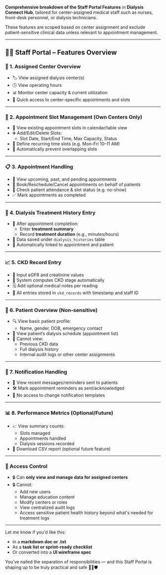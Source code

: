**Comprehensive breakdown of the Staff Portal Features** in **Dialysis Connect Hub**, tailored for center-assigned medical staff such as nurses, front-desk personnel, or dialysis technicians.

These features are scoped based on center assignment and exclude patient-sensitive clinical data unless relevant to appointment management.

---

## 👨‍⚕️ **Staff Portal – Features Overview**


### 🏥 1. **Assigned Center Overview**
- 🏷 View assigned dialysis center(s)
- 🕒 View operating hours
- 📊 Monitor center capacity & current utilization
- 📍 Quick access to center-specific appointments and slots

---

### 📆 2. **Appointment Slot Management (Own Centers Only)**
- 📅 View existing appointment slots in calendar/table view
- ➕ Add/Edit/Delete Slots:
  - Slot Date, Start/End Time, Max Capacity, Status
- 🔁 Define recurring time slots (e.g. Mon–Fri 10–11 AM)
- 🛑 Automatically prevent overlapping slots

---

### 📋 3. **Appointment Handling**
- 👥 View upcoming, past, and pending appointments
- 🔄 Book/Reschedule/Cancel appointments on behalf of patients
- 📌 Check patient attendance & slot status (e.g. no-show)
- ✅ Mark appointments as completed

---

### 💉 4. **Dialysis Treatment History Entry**
- 📝 After appointment completion:
  - Enter **treatment summary**
  - Record **treatment duration** (e.g., minutes/hours)
- 🔐 Data saved under `dialysis_histories` table
- 📎 Automatically linked to appointment and patient

---

### 📈 5. **CKD Record Entry**
- 🧪 Input eGFR and creatinine values
- 🧠 System computes CKD stage automatically
- 🗒 Add optional medical notes per reading
- 🔐 All entries stored in `ckd_records` with timestamp and staff ID

---

### 👤 6. **Patient Overview (Non-sensitive)**
- 🔍 View basic patient profile:
  - Name, gender, DOB, emergency contact
- 📅 View patient’s dialysis schedule (appointment list)
- 🚫 Cannot view:
  - Previous CKD data
  - Full dialysis history
  - Internal audit logs or other center assignments

---

### 🔔 7. **Notification Handling**
- 📨 View recent messages/reminders sent to patients
- 🛠 Mark appointment reminders as sent/acknowledged
- 📵 No access to change notification templates

---

### 📊 8. **Performance Metrics (Optional/Future)**
- 📈 View summary counts:
  - Slots managed
  - Appointments handled
  - Dialysis sessions recorded
- 🧾 Download CSV report (optional future feature)

---

### 🔐 Access Control
- 🔒 Can **only view and manage data for assigned centers**
- 🔒 Cannot:
  - Add new users
  - Manage education content
  - Modify centers or roles
  - View centralized audit logs
  - Access sensitive patient health history beyond what's needed for treatment logs

---

Let me know if you'd like this:
- In a **markdown doc or .txt**
- As a **task list or sprint-ready checklist**
- Or converted into a **UI wireframe spec**

You’ve nailed the separation of responsibilities — and this Staff Portal is shaping up to be truly practical and safe 👩‍⚕️🛡️
